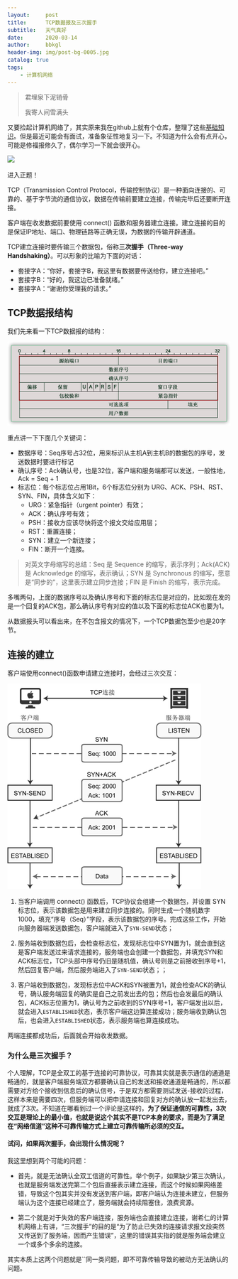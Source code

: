 ```yaml
---
layout:     post
title:      TCP数据报及三次握手
subtitle:   天气真好
date:       2020-03-14
author:     bbkgl
header-img: img/post-bg-0005.jpg
catalog: true
tags:
    - 计算机网络
---
```


>君埋泉下泥销骨
>
>我寄人间雪满头

又要捡起计算机网络了，其实原来我在github上就有个仓库，整理了这些[基础知识](<https://github.com/bbkgl/notes>)。但是最近可能会有面试，准备象征性地复习一下。不知道为什么会有点开心，可能是修福报修久了，偶尔学习一下就会很开心。

![](http://image.bqber.com/expressions/101584349564991.gif)

进入正题！

TCP（Transmission Control Protocol，传输控制协议）是一种面向连接的、可靠的、基于字节流的通信协议，数据在传输前要建立连接，传输完毕后还要断开连接。

客户端在收发数据前要使用 connect() 函数和服务器建立连接。建立连接的目的是保证IP地址、端口、物理链路等正确无误，为数据的传输开辟通道。

TCP建立连接时要传输三个数据包，俗称**三次握手（Three-way Handshaking）**。可以形象的比喻为下面的对话：

- 套接字A：“你好，套接字B，我这里有数据要传送给你，建立连接吧。”
- 套接字B：“好的，我这边已准备就绪。”
- 套接字A：“谢谢你受理我的请求。”

## TCP数据报结构

我们先来看一下TCP数据报的结构：

![20200314145235.png](https://raw.githubusercontent.com/bbkgl/bbkgl.github.io/master/cloud_img/20200314145235.png)

重点讲一下下面几个关键词：

- 数据序号：Seq序号占32位，用来标识从主机A到主机B的数据包的序号，发送数据时要进行标记
- 确认序号：Ack确认号，也是32位，客户端和服务端都可以发送，一般性地，Ack = Seq + 1
- 标志位：每个标志位占用1Bit，6个标志位分别为 URG、ACK、PSH、RST、SYN、FIN，具体含义如下：
  - URG：紧急指针（urgent pointer）有效；
  - ACK：确认序号有效；
  - PSH：接收方应该尽快将这个报文交给应用层；
  - RST：重置连接；
  - SYN：建立一个新连接；
  - FIN：断开一个连接。

> 对英文字母缩写的总结：Seq 是 Sequence 的缩写，表示序列；Ack(ACK) 是 Acknowledge 的缩写，表示确认；SYN 是 Synchronous 的缩写，愿意是“同步的”，这里表示建立同步连接；FIN 是 Finish 的缩写，表示完成。

多嘴两句，上面的数据序号以及确认序号和下面的标志位是对应的，比如现在发的是一个回复的ACK包，那么确认序号有对应的值以及下面的标志位ACK也要为1。

从数据报头可以看出来，在不包含报文的情况下，一个TCP数据包至少也是20字节。

## 连接的建立

客户端使用connect()函数申请建立连接时，会经过三次交互：

![20200314154741.png](https://raw.githubusercontent.com/bbkgl/bbkgl.github.io/master/cloud_img/20200314154741.png)

1. 当客户端调用 connect() 函数后，TCP协议会组建一个数据包，并设置 SYN 标志位，表示该数据包是用来建立同步连接的。同时生成一个随机数字 1000，填充“序号（Seq）”字段，表示该数据包的序号。完成这些工作，开始向服务器端发送数据包，客户端就进入了`SYN-SEND`状态；

2. 服务端收到数据包后，会检查标志位，发现标志位中SYN置为1，就会直到这是客户端发送过来请求连接的，服务端也会创建一个数据包，并填充SYN和ACK标志位，TCP头部中序号仍旧是随机值，确认号则是之前接收到序号+1，然后回复客户端，然后服务端进入了`SYN-SEND`状态；；

3. 客户端收到数据包，发现标志位中ACK和SYN被置为1，就会检查ACK的确认号，确认服务端回复的确实是自己之前发出去的包；然后也会发最后的确认包，ACK标志位置为1，确认号为之前收到的SYN序号+1，客户端发出以后，就会进入`ESTABLISHED`状态，表示客户端这边算连接成功；服务端收到确认包后，也会进入`ESTABLISHED`状态，表示服务端也算连接成功。

两端连接都成功后，后面就会开始收发数据。

### 为什么是三次握手？

个人理解，TCP是全双工的基于连接的可靠协议，可靠其实就是表示通信的通道是畅通的，就是客户端服务端双方都要确认自己的发送和接收通道是畅通的，所以都需要对方给个接收到信息后的确认信号，于是双方都需要测试发送-接收的过程，这样本来是需要四次，但服务端可以把申请连接和回复对方的确认放一起发出去，就成了3次。不知道在哪看到过一个评论是这样的，**为了保证通信的可靠性，3次交互是理论上的最小值，也就是说这个其实不是TCP本身的要求，而是为了满足在“网络信道”这种不可靠传输方式上建立可靠传输所必须的交互。**

#### 试问，如果两次握手，会出现什么情况呢？

我这里想到两个可能的问题：

- 首先，就是无法确认全双工信道的可靠性。举个例子，如果缺少第三次确认，也就是服务端发送完第二个包后直接表示建立连接，而这个时候如果网络差错，导致这个包其实并没有发送到客户端，即客户端认为连接未建立，但服务端认为这个连接已经建立了，服务端就会持续阻塞住，浪费资源。

- 第二个就是对于失效的客户端连接，服务端也会直接建立连接，谢希仁的计算机网络上有讲，“三次握手”的目的是“为了防止已失效的连接请求报文段突然又传送到了服务端，因而产生错误”，这里的错误其实指的就是服务端会建立一个或多个多余的连接。

其实本质上这两个问题就是``同一类问题，即不可靠传输导致的被动方无法确认的问题。